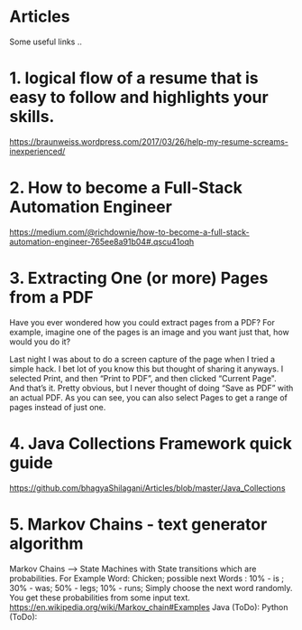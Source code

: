 # Articles
Some useful links ..

# 1. logical flow of a resume that is easy to follow and highlights your skills.
https://braunweiss.wordpress.com/2017/03/26/help-my-resume-screams-inexperienced/


# 2. How to become a Full-Stack Automation Engineer
https://medium.com/@richdownie/how-to-become-a-full-stack-automation-engineer-765ee8a91b04#.qscu41oqh


# 3. Extracting One (or more) Pages from a PDF
Have you ever wondered how you could extract pages from a PDF? For example, imagine one of the pages is an image and you want just that, how would you do it?

Last night I was about to do a screen capture of the page when I tried a simple hack. I bet lot of you know this but thought of sharing it anyways. I selected Print, and then “Print to PDF”, and then clicked “Current Page". And that’s it. Pretty obvious, but I never thought of doing “Save as PDF” with an actual PDF. As you can see, you can also select Pages to get a range of pages instead of just one.


# 4. Java Collections Framework quick guide
https://github.com/bhagyaShilagani/Articles/blob/master/Java_Collections

# 5. Markov Chains - text generator algorithm
Markov Chains --> State Machines with State transitions which are probabilities. 
For Example Word: Chicken; possible next Words : 10% - is ; 30% - was; 50% - legs; 10% - runs;
Simply choose the next word randomly. You get these probabilities from some input text.
https://en.wikipedia.org/wiki/Markov_chain#Examples
Java (ToDo): 
Python (ToDo): 
